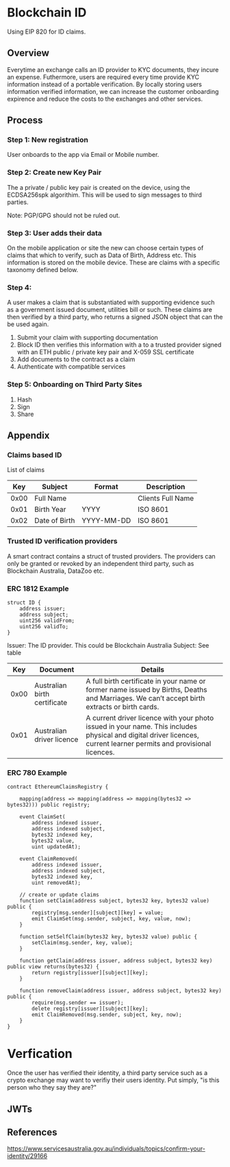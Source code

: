 # Blockchain ID

Using EIP 820 for ID claims.

## Overview

Everytime an exchange calls an ID provider to KYC documents, they incure an expense.  Futhermore, users are required every time provide KYC information instead of a portable verification.  By locally storing users information verified information, we can increase the customer onboarding expirence and reduce the costs to the exchanges and other services.

## Process

### Step 1: New registration

User onboards to the app via Email or Mobile number.

### Step 2: Create new Key Pair
The a private / public key pair is created on the device, using the ECDSA256spk algorithim.  This will be used to sign messages to third parties.

Note: PGP/GPG should not be ruled out.

### Step 3: User adds their data

On the mobile application or site the new can choose certain types of claims that which to verify, such as Data of Birth, Address etc.  This information is stored on the mobile device.  These are claims with a specific taxonomy defined below.

### Step 4:

A user makes a claim that is substantiated with supporting evidence such as a government issued document, utilities bill or such.   These claims are then verified by a third party, who returns a signed JSON object that can the be used again.

1. Submit your claim with supporting documentation 
2. Block ID then verifies this information with a to a trusted provider signed with an ETH public / private key pair and X-059 SSL certificate
2. Add documents to the contract as a claim
3. Authenticate with compatible services

### Step 5:  Onboarding on Third Party Sites

1. Hash
2. Sign
3. Share

## Appendix
### Claims based ID

List of claims

| Key | Subject | Format | Description |
|---|---|---|---|
| 0x00 | Full Name |  | Clients Full Name |
| 0x01 | Birth Year | YYYY | ISO 8601 |
| 0x02 | Date of Birth | YYYY-MM-DD | ISO 8601 |

### Trusted ID verification providers

A smart contract contains a struct of trusted providers.  The providers can only be granted or revoked by an independent third party, such as Blockchain Australia, DataZoo etc.

### ERC 1812 Example

```
struct ID {
	address issuer;
	address subject;
	uint256 validFrom;
	uint256 validTo;
}
```

Issuer: The ID provider.  This could be Blockchain Australia
Subject:  See table

| Key | Document | Details
| --- | --- | ---
| 0x00 | Australian birth certificate | A full birth certificate in your name or former name issued by Births, Deaths and Marriages. We can’t accept birth extracts or birth cards.
| 0x01 | Australian driver licence | A current driver licence with your photo issued in your name. This includes physical and digital driver licences, current learner permits and provisional licences. 


### ERC 780 Example
```
contract EthereumClaimsRegistry {

    mapping(address => mapping(address => mapping(bytes32 => bytes32))) public registry;

    event ClaimSet(
        address indexed issuer,
        address indexed subject,
        bytes32 indexed key,
        bytes32 value,
        uint updatedAt);

    event ClaimRemoved(
        address indexed issuer,
        address indexed subject,
        bytes32 indexed key,
        uint removedAt);

    // create or update claims
    function setClaim(address subject, bytes32 key, bytes32 value) public {
        registry[msg.sender][subject][key] = value;
        emit ClaimSet(msg.sender, subject, key, value, now);
    }

    function setSelfClaim(bytes32 key, bytes32 value) public {
        setClaim(msg.sender, key, value);
    }

    function getClaim(address issuer, address subject, bytes32 key) public view returns(bytes32) {
        return registry[issuer][subject][key];
    }

    function removeClaim(address issuer, address subject, bytes32 key) public {
        require(msg.sender == issuer);
        delete registry[issuer][subject][key];
        emit ClaimRemoved(msg.sender, subject, key, now);
    }
}
```

# Verfication

Once the user has verified their identity, a third party service such as a crypto exchange may want to verifiy their users identity.  Put simply, "is this person who they say they are?"

## JWTs


## References
https://www.servicesaustralia.gov.au/individuals/topics/confirm-your-identity/29166
